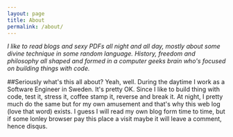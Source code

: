 ```yaml
---
layout: page
title: About
permalink: /about/
---
```


*I like to read blogs and sexy PDFs all night and all day, mostly about some divine technique in some random language.
History, freedom and philosophy all shaped and formed in a computer geeks brain who's focused on building things with code.*

##Seriously what's this all about?
Yeah, well. During the daytime I work as a Software Engineer in Sweden.
It's pretty OK. Since I like to build thing with code, test it, stress it, coffee stamp it, reverse and break it.
At night, I pretty much do the same but for my own amusement and that's why this web log (love that word) exists.
I guess I will read my own blog form time to time, but if some lonley browser pay this place a visit maybe it will leave a comment, hence disqus.
